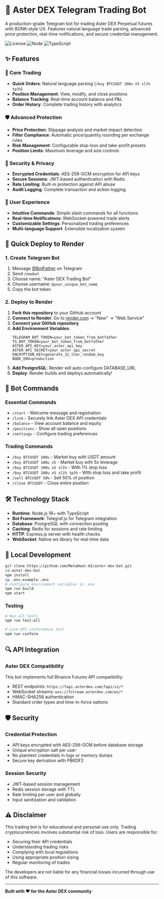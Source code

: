# 🤖 Aster DEX Telegram Trading Bot

A production-grade Telegram bot for trading Aster DEX Perpetual futures with BONK-style UX. Features natural language trade parsing, advanced price protection, real-time notifications, and secure credential management.

![License](https://img.shields.io/badge/license-MIT-blue.svg)
![Node](https://img.shields.io/badge/node-%3E%3D18.0.0-green.svg)
![TypeScript](https://img.shields.io/badge/TypeScript-5.3.3-blue.svg)

## ✨ Features

### 🚀 Core Trading
- **Quick Orders**: Natural language parsing (`/buy BTCUSDT 100u x5 sl1% tp3%`)
- **Position Management**: View, modify, and close positions
- **Balance Tracking**: Real-time account balance and P&L
- **Order History**: Complete trading history with analytics

### 🛡️ Advanced Protection  
- **Price Protection**: Slippage analysis and market impact detection
- **Filter Compliance**: Automatic price/quantity rounding per exchange rules
- **Risk Management**: Configurable stop-loss and take-profit presets
- **Position Limits**: Maximum leverage and size controls

### 🔐 Security & Privacy
- **Encrypted Credentials**: AES-256-GCM encryption for API keys
- **Secure Sessions**: JWT-based authentication with Redis
- **Rate Limiting**: Built-in protection against API abuse
- **Audit Logging**: Complete transaction and action logging

### 📱 User Experience
- **Intuitive Commands**: Simple slash commands for all functions
- **Real-time Notifications**: WebSocket-powered trade alerts
- **Customizable Settings**: Personalized trading preferences
- **Multi-language Support**: Extensible localization system

## 🚀 Quick Deploy to Render

### 1. Create Telegram Bot
1. Message [@BotFather](https://t.me/botfather) on Telegram
2. Send `/newbot` 
3. Choose name: "Aster DEX Trading Bot"
4. Choose username: `@your_unique_bot_name`
5. Copy the bot token

### 2. Deploy to Render
1. **Fork this repository** to your GitHub account
2. **Connect to Render**: Go to [render.com](https://render.com) → "New" → "Web Service"
3. **Connect your GitHub repository**
4. **Add Environment Variables**:
   ```
   TELEGRAM_BOT_TOKEN=your_bot_token_from_botfather
   TG_BOT_TOKEN=your_bot_token_from_botfather
   ASTER_API_KEY=your_aster_api_key
   ASTER_API_SECRET=your_aster_api_secret  
   ENCRYPTION_KEY=generate_32_char_random_key
   NODE_ENV=production
   ```
5. **Add PostgreSQL**: Render will auto-configure DATABASE_URL
6. **Deploy**: Render builds and deploys automatically!

## 🤖 Bot Commands

### Essential Commands
- `/start` - Welcome message and registration
- `/link` - Securely link Aster DEX API credentials
- `/balance` - View account balance and equity
- `/positions` - Show all open positions
- `/settings` - Configure trading preferences

### Trading Commands  
- `/buy BTCUSDT 100u` - Market buy with USDT amount
- `/buy BTCUSDT 100u x5` - Market buy with 5x leverage
- `/buy BTCUSDT 100u x5 sl1%` - With 1% stop loss
- `/buy BTCUSDT 100u x5 sl1% tp3%` - With stop loss and take profit
- `/sell BTCUSDT 50%` - Sell 50% of position
- `/close BTCUSDT` - Close entire position

## 🛠️ Technology Stack

- **Runtime**: Node.js 18+ with TypeScript
- **Bot Framework**: Telegraf.js for Telegram integration  
- **Database**: PostgreSQL with connection pooling
- **Caching**: Redis for sessions and rate limiting
- **HTTP**: Express.js server with health checks
- **WebSocket**: Native ws library for real-time data

## 🔧 Local Development

```bash
git clone https://github.com/MetaHeat-AI/aster-dex-bot.git
cd aster-dex-bot
npm install
cp .env.example .env
# Configure environment variables in .env
npm run build
npm start
```

### Testing
```bash
# Run all tests
npm run test:all

# Live API conformance test  
npm run conform
```

## 🔍 API Integration

### Aster DEX Compatibility
This bot implements full Binance Futures API compatibility:
- REST endpoints: `https://fapi.asterdex.com/fapi/v1/*`
- WebSocket streams: `wss://fstream.asterdex.com/ws/*`  
- HMAC-SHA256 authentication
- Standard order types and time-in-force options

## 🛡️ Security

### Credential Protection
- API keys encrypted with AES-256-GCM before database storage
- Unique encryption salt per user
- No plaintext credentials in logs or memory dumps
- Secure key derivation with PBKDF2

### Session Security  
- JWT-based session management
- Redis session storage with TTL
- Rate limiting per user and globally
- Input sanitization and validation

## ⚠️ Disclaimer

This trading bot is for educational and personal use only. Trading cryptocurrencies involves substantial risk of loss. Users are responsible for:

- Securing their API credentials
- Understanding trading risks
- Complying with local regulations  
- Using appropriate position sizing
- Regular monitoring of trades

The developers are not liable for any financial losses incurred through use of this software.

---

**Built with ❤️ for the Aster DEX community**